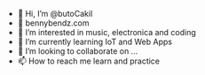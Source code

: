 - 👋 Hi, I’m @butoCakil
- 🎈 bennybendz.com
- 👀 I’m interested in music, electronica and coding
- 🌱 I’m currently learning IoT and Web Apps
- 💞️ I’m looking to collaborate on ...
- 📫 How to reach me learn and practice

<!---
butoCakil/butoCakil is a ✨ special ✨ repository because its `README.md` (this file) appears on your GitHub profile.
You can click the Preview link to take a look at your changes.
--->
